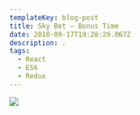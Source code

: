 ```yaml
---
templateKey: blog-post
title: Sky Bet – Bonus Time
date: 2018-09-17T19:28:29.067Z
description: .
tags:
  - React
  - ES6
  - Redux
---
```

![](/img/svbt-3-1-768x420.png)
